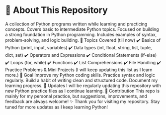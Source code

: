 # 📌 About This Repository
A collection of Python programs written while learning and practicing concepts.
Covers basic to intermediate Python topics.
Focused on building a strong foundation in Python programming.
Includes examples of syntax, problem-solving, and logic building.
🧩 Topics Covered (till now)
✔️ Basics of Python (print, input, variables)
✔️ Data types (int, float, string, list, tuple, dict, set)
✔️ Operators and Expressions
✔️ Conditional Statements (if-else)
✔️ Loops (for, while)
✔️ Functions
✔️ List Comprehensions
✔️ File Handling
✔️ Practice Problems & Mini Projects
(I will keep updating this list as I learn more.)
🎯 Goal
Improve my Python coding skills.
Practice syntax and logic regularly.
Build a habit of writing clean and structured code.
Document my learning progress.
📅 Updates
I will be regularly updating this repository with new Python practice files as I continue learning.
🤝 Contribution
This repo is mainly for my personal practice, but suggestions, improvements, and feedback are always welcome!
✨ Thank you for visiting my repository. Stay tuned for more updates as I keep learning Python!
